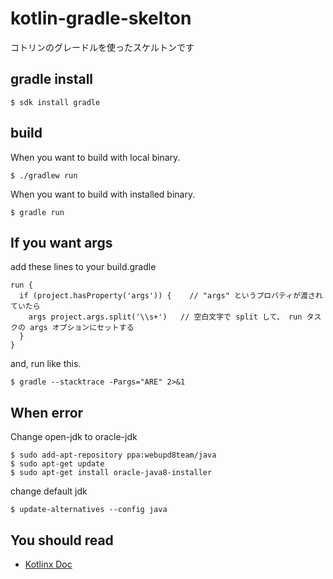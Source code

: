 # kotlin-gradle-skelton
コトリンのグレードルを使ったスケルトンです

## gradle install 
```console
$ sdk install gradle
```

## build 
When you want to build with local binary.
```consle
$ ./gradlew run
```
When you want to build with installed binary.
```consle
$ gradle run
```
## If you want args
add these lines to your build.gradle
```console
run {
  if (project.hasProperty('args')) {    // "args" というプロパティが渡されていたら
    args project.args.split('\\s+')   // 空白文字で split して、 run タスクの args オプションにセットする
  }
}
```
and, run like this.
```console
$ gradle --stacktrace -Pargs="ARE" 2>&1
```

## When error
Change open-jdk to oracle-jdk
```consle
$ sudo add-apt-repository ppa:webupd8team/java
$ sudo apt-get update
$ sudo apt-get install oracle-java8-installer
```
change default jdk
```console
$ update-alternatives --config java
```
## You should read
- [Kotlinx Doc](https://github.com/Kotlin/kotlinx.coroutines/)
